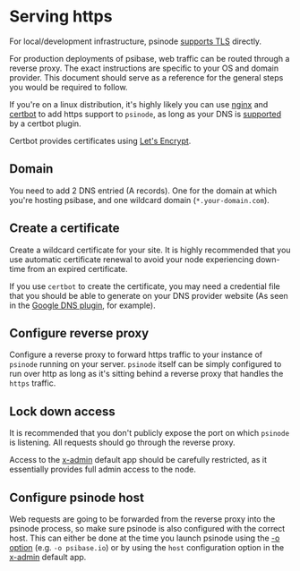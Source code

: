 # Serving https

For local/development infrastructure, psinode [supports TLS](../cli/psinode.md#tls-options) directly.

For production deployments of psibase, web traffic can be routed through a reverse proxy. The exact instructions are specific to your OS and domain provider. This document should serve as a reference for the general steps you would be required to follow.

If you're on a linux distribution, it's highly likely you can use [nginx](http://nginx.org/) and [certbot](https://certbot.eff.org/) to add https support to `psinode`, as long as your DNS is [supported](https://eff-certbot.readthedocs.io/en/stable/using.html#dns-plugins) by a certbot plugin.

Certbot provides certificates using [Let's Encrypt](https://letsencrypt.org/).

## Domain

You need to add 2 DNS entried (A records). One for the domain at which you're hosting psibase, and one wildcard domain (`*.your-domain.com`).

## Create a certificate

Create a wildcard certificate for your site. It is highly recommended that you use automatic certificate renewal to avoid your node experiencing down-time from an expired certificate.

If you use `certbot` to create the certificate, you may need a credential file that you should be able to generate on your DNS provider website (As seen in the [Google DNS plugin](https://certbot-dns-google.readthedocs.io/en/stable/#credentials), for example). 

## Configure reverse proxy

Configure a reverse proxy to forward https traffic to your instance of `psinode` running on your server. `psinode` itself can be simply configured to run over http as long as it's sitting behind a reverse proxy that handles the `https` traffic.

## Lock down access

It is recommended that you don't publicly expose the port on which `psinode` is listening. All requests should go through the reverse proxy. 

Access to the [x-admin](../../default-apps/x-admin.md) default app should be carefully restricted, as it essentially provides full admin access to the node.

## Configure psinode host

Web requests are going to be forwarded from the reverse proxy into the psinode process, so make sure psinode is also configured with the correct host. This can either be done at the time you launch psinode using the [-o option](../cli/psinode.md#general-options) (e.g. `-o psibase.io`) or by using the `host` configuration option in the [x-admin](../../default-apps/x-admin.md#host) default app.
